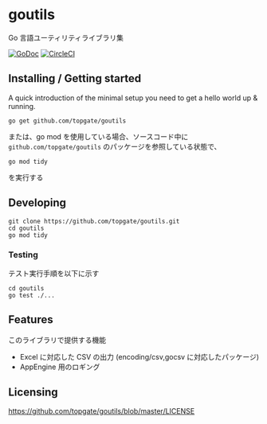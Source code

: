 # goutils

Go 言語ユーティリティライブラリ集

[![GoDoc](https://godoc.org/github.com/topgate/goutils?status.svg)](https://godoc.org/github.com/topgate/goutils)
[![CircleCI](https://circleci.com/gh/topgate/goutils.svg?style=shield)](https://circleci.com/gh/topgate/goutils)

## Installing / Getting started

A quick introduction of the minimal setup you need to get a hello world up &
running.

```shell
go get github.com/topgate/goutils
```

または、go mod を使用している場合、ソースコード中に `github.com/topgate/goutils` のパッケージを参照している状態で、

```shell
go mod tidy
```

を実行する

## Developing

```shell
git clone https://github.com/topgate/goutils.git
cd goutils
go mod tidy
```

### Testing

テスト実行手順を以下に示す

```shell
cd goutils
go test ./...
```

## Features

このライブラリで提供する機能

- Excel に対応した CSV の出力 (encoding/csv,gocsv に対応したパッケージ)
- AppEngine 用のロギング

## Licensing

https://github.com/topgate/goutils/blob/master/LICENSE
